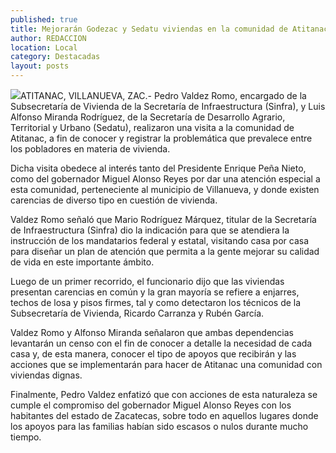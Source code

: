 ```yaml
---
published: true
title: Mejorarán Godezac y Sedatu viviendas en la comunidad de Atitanac en Villanueva
author: REDACCION
location: Local
category: Destacadas
layout: posts
---
```


![](http://i.imgur.com/5JD2hSVm.jpg)ATITANAC, VILLANUEVA, ZAC.- Pedro Valdez Romo, encargado de la Subsecretaría de Vivienda de la Secretaría de Infraestructura (Sinfra), y Luis Alfonso Miranda Rodríguez, de la Secretaría de Desarrollo Agrario, Territorial y Urbano (Sedatu), realizaron una visita a la comunidad de Atitanac, a fin de conocer y registrar la problemática que prevalece entre los pobladores en materia de vivienda.
 
Dicha visita obedece al interés tanto del Presidente Enrique Peña Nieto, como del gobernador Miguel Alonso Reyes por dar una atención especial a esta comunidad, perteneciente al municipio de Villanueva, y donde existen carencias de diverso tipo en cuestión de vivienda.
 
Valdez Romo señaló que Mario Rodríguez Márquez, titular de la Secretaría de Infraestructura (Sinfra) dio la indicación para que se atendiera la instrucción de los mandatarios federal y estatal, visitando casa por casa para diseñar un plan de atención que permita a la gente mejorar su calidad de vida en este importante ámbito.
 
Luego de un primer recorrido, el funcionario dijo que las viviendas presentan carencias en común y la gran mayoría se refiere a enjarres, techos de losa y pisos firmes, tal y como detectaron los técnicos de la Subsecretaría de Vivienda, Ricardo Carranza y Rubén García.
 
Valdez Romo y Alfonso Miranda señalaron que ambas dependencias levantarán un censo con el fin de conocer a detalle la necesidad de cada casa y, de esta manera, conocer el tipo de apoyos que recibirán y las acciones que se implementarán para hacer de Atitanac una comunidad con viviendas dignas.
 
Finalmente, Pedro Valdez enfatizó que con acciones de esta naturaleza se cumple el compromiso del gobernador Miguel Alonso Reyes con los habitantes del estado de Zacatecas, sobre todo en aquellos lugares donde los apoyos para las familias habían sido escasos o nulos durante mucho tiempo.
